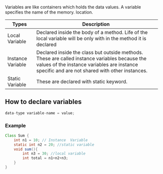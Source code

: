 Variables are like containers which holds the data values. A variable specifies the name of the memory. location. 

| Types | Description |
|-----|------|
| Local Variable | Declared inside the body of a method. Life of the local variable will be only with in the method it is declared|
| Instance Variable| Declared inside the class but outside methods. These are called instance variables because the values of the instance variables are instance specific and are not shared with other instances.|
| Static Variable| These are declared with static keyword. | 

## How to declare variables

```java
data-type variable-name = value;
```

### Example

```java
Class Sum {
    int n1 = 10; // Instance  Variable
    static int n2 = 20; //static variable
    void sum(){
        int n3 = 30; //local variable
        int total = n1+n2+n3;
    }
}
```
